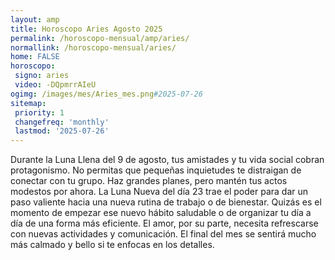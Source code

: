 ```yaml
---
layout: amp
title: Horoscopo Aries Agosto 2025 
permalink: /horoscopo-mensual/amp/aries/
normallink: /horoscopo-mensual/aries/
home: FALSE
horoscopo:
 signo: aries
 video: -DQpmrrAIeU
ogimg: /images/mes/Aries_mes.png#2025-07-26
sitemap:
 priority: 1
 changefreq: 'monthly'
 lastmod: '2025-07-26'
---
```



Durante la Luna Llena del 9 de agosto, tus amistades y tu vida social cobran protagonismo. No permitas que pequeñas inquietudes te distraigan de conectar con tu grupo. Haz grandes planes, pero mantén tus actos modestos por ahora. La Luna Nueva del día 23 trae el poder para dar un paso valiente hacia una nueva rutina de trabajo o de bienestar. Quizás es el momento de empezar ese nuevo hábito saludable o de organizar tu día a día de una forma más eficiente. El amor, por su parte, necesita refrescarse con nuevas actividades y comunicación. El final del mes se sentirá mucho más calmado y bello si te enfocas en los detalles.